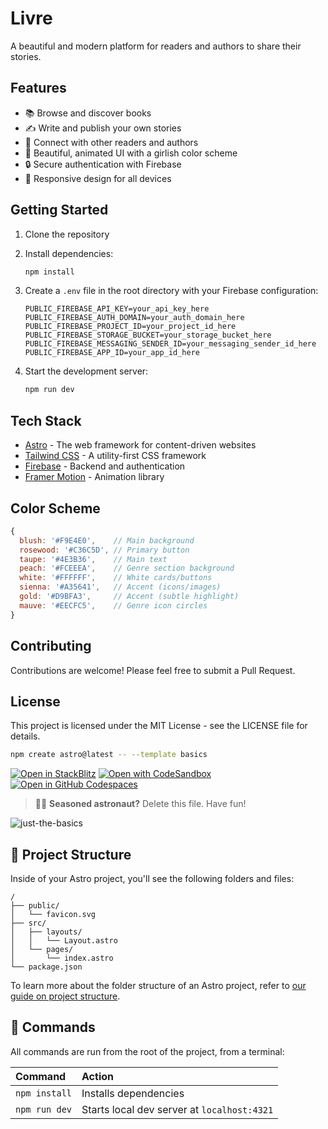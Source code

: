 # Livre

A beautiful and modern platform for readers and authors to share their stories.

## Features

- 📚 Browse and discover books
- ✍️ Write and publish your own stories
- 👥 Connect with other readers and authors
- 🎨 Beautiful, animated UI with a girlish color scheme
- 🔒 Secure authentication with Firebase
- 📱 Responsive design for all devices

## Getting Started

1. Clone the repository
2. Install dependencies:
   ```bash
   npm install
   ```

3. Create a `.env` file in the root directory with your Firebase configuration:
   ```
   PUBLIC_FIREBASE_API_KEY=your_api_key_here
   PUBLIC_FIREBASE_AUTH_DOMAIN=your_auth_domain_here
   PUBLIC_FIREBASE_PROJECT_ID=your_project_id_here
   PUBLIC_FIREBASE_STORAGE_BUCKET=your_storage_bucket_here
   PUBLIC_FIREBASE_MESSAGING_SENDER_ID=your_messaging_sender_id_here
   PUBLIC_FIREBASE_APP_ID=your_app_id_here
   ```

4. Start the development server:
   ```bash
   npm run dev
   ```

## Tech Stack

- [Astro](https://astro.build) - The web framework for content-driven websites
- [Tailwind CSS](https://tailwindcss.com) - A utility-first CSS framework
- [Firebase](https://firebase.google.com) - Backend and authentication
- [Framer Motion](https://www.framer.com/motion/) - Animation library

## Color Scheme

```javascript
{
  blush: '#F9E4E0',    // Main background
  rosewood: '#C36C5D', // Primary button
  taupe: '#4E3B36',    // Main text
  peach: '#FCEEEA',    // Genre section background
  white: '#FFFFFF',    // White cards/buttons
  sienna: '#A35641',   // Accent (icons/images)
  gold: '#D9BFA3',     // Accent (subtle highlight)
  mauve: '#EECFC5',    // Genre icon circles
}
```

## Contributing

Contributions are welcome! Please feel free to submit a Pull Request.

## License

This project is licensed under the MIT License - see the LICENSE file for details.

```sh
npm create astro@latest -- --template basics
```

[![Open in StackBlitz](https://developer.stackblitz.com/img/open_in_stackblitz.svg)](https://stackblitz.com/github/withastro/astro/tree/latest/examples/basics)
[![Open with CodeSandbox](https://assets.codesandbox.io/github/button-edit-lime.svg)](https://codesandbox.io/p/sandbox/github/withastro/astro/tree/latest/examples/basics)
[![Open in GitHub Codespaces](https://github.com/codespaces/badge.svg)](https://codespaces.new/withastro/astro?devcontainer_path=.devcontainer/basics/devcontainer.json)

> 🧑‍🚀 **Seasoned astronaut?** Delete this file. Have fun!

![just-the-basics](https://github.com/withastro/astro/assets/2244813/a0a5533c-a856-4198-8470-2d67b1d7c554)

## 🚀 Project Structure

Inside of your Astro project, you'll see the following folders and files:

```text
/
├── public/
│   └── favicon.svg
├── src/
│   ├── layouts/
│   │   └── Layout.astro
│   └── pages/
│       └── index.astro
└── package.json
```

To learn more about the folder structure of an Astro project, refer to [our guide on project structure](https://docs.astro.build/en/basics/project-structure/).

## 🧞 Commands

All commands are run from the root of the project, from a terminal:

| Command                   | Action                                           |
| :------------------------ | :----------------------------------------------- |
| `npm install`             | Installs dependencies                            |
| `npm run dev`             | Starts local dev server at `localhost:4321`